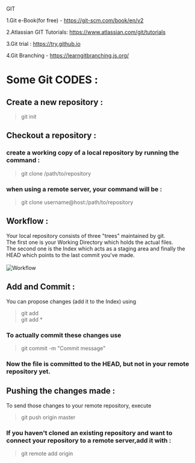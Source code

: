 GIT 


1.Git e-Book(for free) - https://git-scm.com/book/en/v2

2.Atlassian GIT Tutorials: https://www.atlassian.com/git/tutorials

3.Git trial : https://try.github.io

4.Git Branching - https://learngitbranching.js.org/

# Some Git CODES :<br>
## Create a new repository :<br>
> git init<br>
## Checkout a repository :<br>
### create a working copy of a local repository by running the command :<br>
> git clone /path/to/repository<br>
### when using a remote server, your command will be :<br>
> git clone username@host:/path/to/repository <br>
## Workflow :<br>
Your local repository consists of three "trees" maintained by git.<br> The first one is your Working Directory which holds the actual files.<br> The second one is the Index which acts as a staging area and finally the HEAD which points to the last commit you've made.<br><br>
![Workflow](http://rogerdudler.github.io/git-guide/img/trees.png)<br>
## Add and Commit :<br>
You can propose changes (add it to the Index) using<br>
> git add <filename><br>
> git add *<br>
### To actually commit these changes use <br>
> git commit -m "Commit message"<br>
### Now the file is committed to the HEAD, but not in your remote repository yet.<br>
## Pushing the changes made :<br>
To send those changes to your remote repository, execute <br>
> git push origin master<br>
### If you haven't cloned an existing repository and want to connect your repository to a remote server,add it with :<br>
> git remote add origin <server>



